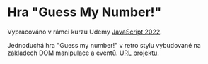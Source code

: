 # Hra "Guess My Number!"

Vypracováno v rámci kurzu Udemy [JavaScript 2022](https://www.udemy.com/share/101Wfe3@UU_sO7bHCOB5DskVqswTPSr2eV0ovdIGr6rsuhWSq1gkCF8cadYTIoAo8LLt7UczCw==/).

Jednoduchá hra "Guess my number!" v retro stylu vybudované na základech DOM manipulace a eventů. [URL projektu](https://omnifood-lb.netlify.app/).
